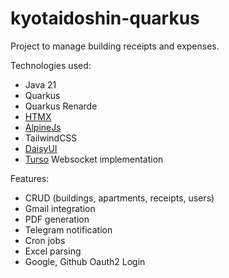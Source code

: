 # kyotaidoshin-quarkus

Project to manage building receipts and expenses.

Technologies used:
- Java 21
- Quarkus
- Quarkus Renarde
- [HTMX](https://htmx.org/)
- [AlpineJs](https://alpinejs.dev/)
- TailwindCSS
- [DaisyUI](https://daisyui.com/)
- [Turso](https://turso.tech/) Websocket implementation

Features:
- CRUD (buildings, apartments, receipts, users)
- Gmail integration
- PDF generation
- Telegram notification
- Cron jobs
- Excel parsing
- Google, Github Oauth2 Login